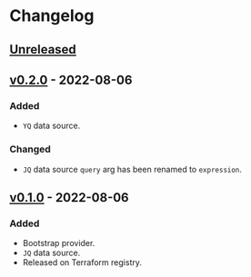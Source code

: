 # Changelog

## [Unreleased]

## [v0.2.0] - 2022-08-06

### Added

- `YQ` data source.

### Changed

- `JQ` data source `query` arg has been renamed to `expression`.

## [v0.1.0] - 2022-08-06

### Added

- Bootstrap provider.
- `JQ` data source.
- Released on Terraform registry.

[unreleased]: https://github.com/slok/terraform-provider-dataprocessor/compare/v0.2.0...HEAD
[v0.2.0]: https://github.com/slok/terraform-provider-dataprocessor/releases/tag/v0.2.0
[v0.1.0]: https://github.com/slok/terraform-provider-dataprocessor/releases/tag/v0.1.0
